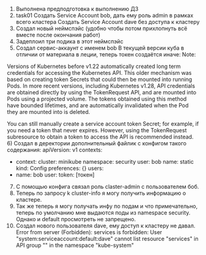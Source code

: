 1) Выполнена предподготовка к выполнению ДЗ
2) task01
Создать Service Account bob, дать ему роль admin в рамках всего кластера
Создать Service Account dave без доступа к кластеру
3) Создал новый неймспэйс (удобно чтобы потом прихлопнуть всё вместе после окончания работ)
4) Задеплоил три подика в этот неймспэйс
5) Создал сервис-аккаунт с именем bob
В текущей версии куба в отличии от материала в леции, теперь токен создаётся иначе:
Note:

Versions of Kubernetes before v1.22 automatically created long term credentials for accessing the Kubernetes API. This older mechanism was based on creating token Secrets that could then be mounted into running Pods. In more recent versions, including Kubernetes v1.28, API credentials are obtained directly by using the TokenRequest API, and are mounted into Pods using a projected volume. The tokens obtained using this method have bounded lifetimes, and are automatically invalidated when the Pod they are mounted into is deleted.

You can still manually create a service account token Secret; for example, if you need a token that never expires. However, using the TokenRequest subresource to obtain a token to access the API is recommended instead.
6) Создал в деректории дополнительный файлик с конфигом такого содержания:
apiVersion: v1
contexts:
- context:
    cluster: minikube
    namespace: security 
    user: bob 
  name: static 
kind: Config
preferences: {}
users:
- name: bob 
  user:
    token: [токен]

7) С помощью конфига связал роль claster-admin с пользователем боб.
8) Теперь по запросу k cluster-info я могу получить информацию о кластере.
9) Так же теперь я могу получать инфу по подам и что примечательно, теперь по умолчанию мне выдаются поды из namespace security. Однако и default просмотреть не запрещено.
10) Создал нового пользователя dave, ему доступ к кластеру не давал. Error from server (Forbidden): services is forbidden: User "system:serviceaccount:default:dave" cannot list resource "services" in API group "" in the namespace "kube-system"